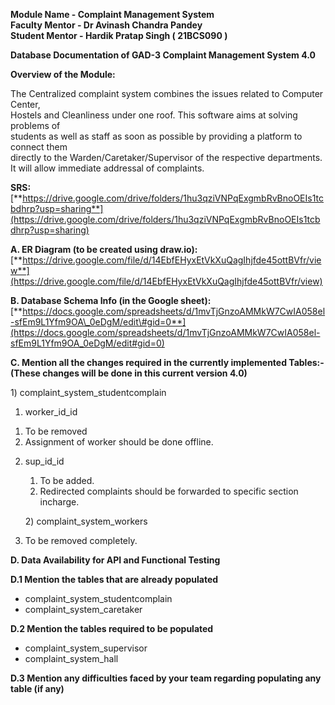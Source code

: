 **Module Name \- Complaint Management System**  
**Faculty Mentor \-  Dr Avinash Chandra Pandey**   
**Student Mentor \-  Hardik Pratap Singh ( 21BCS090 )**

   **Database Documentation of GAD-3 Complaint Management System 4.0**

**Overview of the Module:** 

The Centralized complaint system combines the issues related to Computer Center,  
Hostels and Cleanliness under one roof. This software aims at solving problems of  
students as well as staff as soon as possible by providing a platform to connect them  
directly to the Warden/Caretaker/Supervisor of the respective departments.  
It will allow immediate addressal of complaints.

**SRS:**   
[**https://drive.google.com/drive/folders/1hu3qziVNPqExgmbRvBnoOEIs1tcbdhrp?usp=sharing**](https://drive.google.com/drive/folders/1hu3qziVNPqExgmbRvBnoOEIs1tcbdhrp?usp=sharing)

**A. ER Diagram (to be created using draw.io):**    
[**https://drive.google.com/file/d/14EbfEHyxEtVkXuQagIhjfde45ottBVfr/view**](https://drive.google.com/file/d/14EbfEHyxEtVkXuQagIhjfde45ottBVfr/view)

**B. Database Schema Info (in the Google sheet):**   
[**https://docs.google.com/spreadsheets/d/1mvTjGnzoAMMkW7CwIA058el-sfEm9L1Yfm9OA\_0eDgM/edit\#gid=0**](https://docs.google.com/spreadsheets/d/1mvTjGnzoAMMkW7CwIA058el-sfEm9L1Yfm9OA_0eDgM/edit#gid=0)

**C. Mention all the changes required in the currently implemented Tables:-**  
**(These changes will be done in this current version 4.0)**

1\) complaint\_system\_studentcomplain

1. worker\_id\_id  
1) To be removed  
2) Assignment of worker should be done offline.  
2. sup\_id\_id  
   1. To be added.  
   2. Redirected complaints should be forwarded to specific section incharge.

	2\) complaint\_system\_workers

1. To be removed completely.

**D. Data Availability for API and Functional Testing**

**D.1	Mention the tables that are already populated**

* complaint\_system\_studentcomplain  
* complaint\_system\_caretaker

**D.2	Mention the tables required to be populated**

* complaint\_system\_supervisor  
* complaint\_system\_hall

**D.3	Mention any difficulties faced by your team regarding populating any table (if any)**


